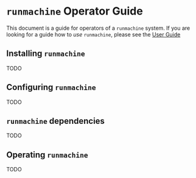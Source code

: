 # `runmachine` Operator Guide

This document is a guide for operators of a `runmachine` system. If you are
looking for a guide how to *use* `runmachine`, please see the [User
Guide](../user-guide)

## Installing `runmachine`

TODO

## Configuring `runmachine`

TODO

## `runmachine` dependencies

TODO

## Operating `runmachine`

TODO
